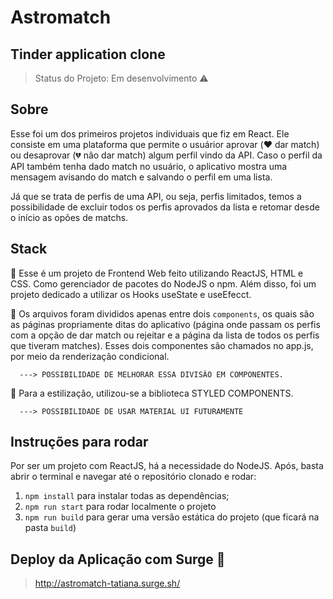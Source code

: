 # Astromatch
## Tinder application clone

> Status do Projeto: Em desenvolvimento :warning:

## Sobre
Esse foi um dos primeiros projetos individuais que fiz em React.
Ele consiste em uma plataforma que permite o usuárior aprovar (:heart: dar match) ou desaprovar (:broken_heart: não dar match) algum perfil vindo da API. Caso o perfil da API também tenha dado match no usuário, o aplicativo mostra uma mensagem avisando do match e salvando o perfil em uma lista.

Já que se trata de perfis de uma API, ou seja, perfis limitados, temos a possibilidade de excluir todos os perfis aprovados da lista e retomar desde o início as opões de matchs.

## Stack
:hammer: Esse é um projeto de Frontend Web feito utilizando ReactJS, HTML e CSS. Como gerenciador de pacotes do NodeJS o npm. Além disso, foi um projeto dedicado a utilizar os Hooks useState e useEfecct.

:open_file_folder: Os arquivos foram divididos apenas entre dois `components`, os quais são as páginas propriamente ditas do aplicativo (página onde passam os perfis com a opção de dar match ou rejeitar e a página da lista de todos os perfis que tiveram matches).  Esses dois componentes são chamados no app.js, por meio da renderização condicional. 

      ---> POSSIBILIDADE DE MELHORAR ESSA DIVISÃO EM COMPONENTES.

:art: Para a estilização, utilizou-se a biblioteca STYLED COMPONENTS.

      ---> POSSIBILIDADE DE USAR MATERIAL UI FUTURAMENTE

## Instruções para rodar
Por ser um projeto com ReactJS, há a necessidade do NodeJS. Após, basta abrir o terminal e navegar até o repositório clonado e rodar:

1. `npm install` para instalar todas as dependências;
2. `npm run start` para rodar localmente o projeto
3. `npm run build` para gerar uma versão estática do projeto 
(que ficará na pasta `build`)

## Deploy da Aplicação com Surge :dash:

> http://astromatch-tatiana.surge.sh/
